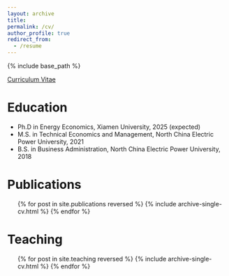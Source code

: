 ```yaml
---
layout: archive
title: 
permalink: /cv/
author_profile: true
redirect_from:
  - /resume
---
```


{% include base_path %}

<a href="http://chenchen-huang.github.io//files/HCC_CV(zh).pdf" target="_blank">Curriculum Vitae</a>

Education
======
* Ph.D in Energy Economics, Xiamen University, 2025 (expected)
* M.S. in Technical Economics and Management, North China Electric Power University, 2021
* B.S. in Business Administration, North China Electric Power University, 2018

  

Publications
======
  <ul>{% for post in site.publications reversed %}
    {% include archive-single-cv.html %}
  {% endfor %}</ul>
  
  
Teaching
======
  <ul>{% for post in site.teaching reversed %}
    {% include archive-single-cv.html %}
  {% endfor %}</ul>
  

